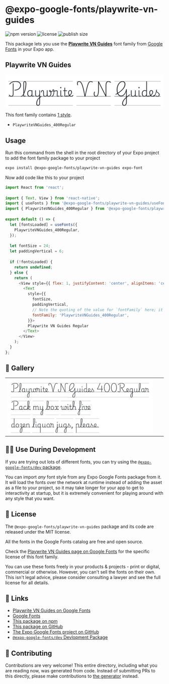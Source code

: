 # @expo-google-fonts/playwrite-vn-guides

![npm version](https://flat.badgen.net/npm/v/@expo-google-fonts/playwrite-vn-guides)
![license](https://flat.badgen.net/github/license/expo/google-fonts)
![publish size](https://flat.badgen.net/packagephobia/install/@expo-google-fonts/playwrite-vn-guides)

This package lets you use the [**Playwrite VN Guides**](https://fonts.google.com/specimen/Playwrite+VN+Guides) font family from [Google Fonts](https://fonts.google.com/) in your Expo app.

## Playwrite VN Guides

![Playwrite VN Guides](./font-family.png)

This font family contains [1 style](#-gallery).

- `PlaywriteVNGuides_400Regular`

## Usage

Run this command from the shell in the root directory of your Expo project to add the font family package to your project
```sh
expo install @expo-google-fonts/playwrite-vn-guides expo-font
```

Now add code like this to your project
```js
import React from 'react';

import { Text, View } from 'react-native';
import { useFonts } from '@expo-google-fonts/playwrite-vn-guides/useFonts';
import { PlaywriteVNGuides_400Regular } from '@expo-google-fonts/playwrite-vn-guides/400Regular';

export default () => {
  let [fontsLoaded] = useFonts({
    PlaywriteVNGuides_400Regular,
  });

  let fontSize = 24;
  let paddingVertical = 6;

  if (!fontsLoaded) {
    return undefined;
  } else {
    return (
      <View style={{ flex: 1, justifyContent: 'center', alignItems: 'center' }}>
        <Text
          style={{
            fontSize,
            paddingVertical,
            // Note the quoting of the value for `fontFamily` here; it expects a string!
            fontFamily: 'PlaywriteVNGuides_400Regular',
          }}>
          Playwrite VN Guides Regular
        </Text>
      </View>
    );
  }
};

```

## 🔡 Gallery


||||
|-|-|-|
|![PlaywriteVNGuides_400Regular](.//400Regular/PlaywriteVNGuides_400Regular.ttf.png)||||


## 👩‍💻 Use During Development

If you are trying out lots of different fonts, you can try using the [`@expo-google-fonts/dev` package](https://github.com/expo/google-fonts/tree/master/font-packages/dev#readme).

You can import *any* font style from any Expo Google Fonts package from it. It will load the fonts
over the network at runtime instead of adding the asset as a file to your project, so it may take longer
for your app to get to interactivity at startup, but it is extremely convenient
for playing around with any style that you want.

## 📖 License

The `@expo-google-fonts/playwrite-vn-guides` package and its code are released under the MIT license.

All the fonts in the Google Fonts catalog are free and open source.

Check the [Playwrite VN Guides page on Google Fonts](https://fonts.google.com/specimen/Playwrite+VN+Guides) for the specific license of this font family.

You can use these fonts freely in your products & projects - print or digital, commercial or otherwise. However, you can't sell the fonts on their own. This isn't legal advice, please consider consulting a lawyer and see the full license for all details.

## 🔗 Links

- [Playwrite VN Guides on Google Fonts](https://fonts.google.com/specimen/Playwrite+VN+Guides)
- [Google Fonts](https://fonts.google.com/)
- [This package on npm](https://www.npmjs.com/package/@expo-google-fonts/playwrite-vn-guides)
- [This package on GitHub](https://github.com/expo/google-fonts/tree/master/font-packages/playwrite-vn-guides)
- [The Expo Google Fonts project on GitHub](https://github.com/expo/google-fonts)
- [`@expo-google-fonts/dev` Devlopment Package](https://github.com/expo/google-fonts/tree/master/font-packages/dev)

## 🤝 Contributing

Contributions are very welcome! This entire directory, including what you are reading now, was generated from code. Instead of submitting PRs to this directly, please make contributions to [the generator](https://github.com/expo/google-fonts/tree/master/packages/generator) instead.
